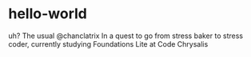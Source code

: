 # hello-world
uh?
The usual @chanclatrix 
In a quest to go from stress baker to stress coder, currently studying Foundations Lite at Code Chrysalis 
